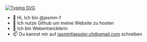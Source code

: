 
<!-- fun -->
[![Typing SVG ](https://readme-typing-svg.herokuapp.com/?lines=Willkommen;das+ist+in+Arbeit)](https://git.io/typing-svg)


- 👋 Hi, Ich bin @jasmin-f
- 👀 Ich nutze Github um meine Website zu hosten
- 🌱 Ich bin Webentwicklerin
- 📫 Du kannst mir auf jasminfaessler.ch@gmail.com schreiben

<!---
jasmin-f/jasmin-f is a ✨ special ✨ repository because its `README.md` (this file) appears on your GitHub profile.
You can click the Preview link to take a look at your changes.
--->
